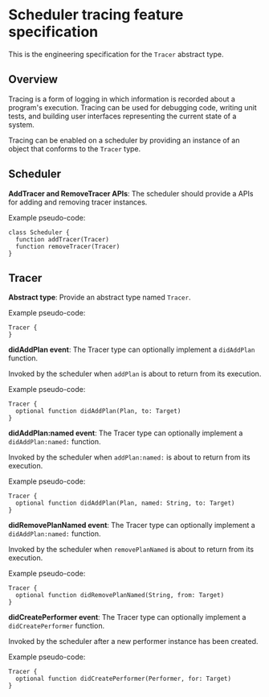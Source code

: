 # Scheduler tracing feature specification

This is the engineering specification for the `Tracer` abstract type.

## Overview

Tracing is a form of logging in which information is recorded about a program's execution. Tracing can be used for debugging code, writing unit tests, and building user interfaces representing the current state of a system.

Tracing can be enabled on a scheduler by providing an instance of an object that conforms to the `Tracer` type.

## Scheduler

**AddTracer and RemoveTracer APIs**: The scheduler should provide a APIs for adding and removing tracer instances.

Example pseudo-code:

```
class Scheduler {
  function addTracer(Tracer)
  function removeTracer(Tracer)
}
```

## Tracer

**Abstract type**: Provide an abstract type named `Tracer`.

Example pseudo-code:

```
Tracer {
}
```

**didAddPlan event**: The Tracer type can optionally implement a `didAddPlan` function.

Invoked by the scheduler when `addPlan` is about to return from its execution.

Example pseudo-code:

```
Tracer {
  optional function didAddPlan(Plan, to: Target)
}
```

**didAddPlan:named event**: The Tracer type can optionally implement a `didAddPlan:named:` function.

Invoked by the scheduler when `addPlan:named:` is about to return from its execution.

Example pseudo-code:

```
Tracer {
  optional function didAddPlan(Plan, named: String, to: Target)
}
```

**didRemovePlanNamed event**: The Tracer type can optionally implement a `didAddPlan:named:` function.

Invoked by the scheduler when `removePlanNamed` is about to return from its execution.

Example pseudo-code:

```
Tracer {
  optional function didRemovePlanNamed(String, from: Target)
}
```

**didCreatePerformer event**: The Tracer type can optionally implement a `didCreatePerformer` function.

Invoked by the scheduler after a new performer instance has been created.

Example pseudo-code:

```
Tracer {
  optional function didCreatePerformer(Performer, for: Target)
}
```

